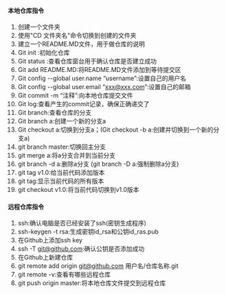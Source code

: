 #### 本地仓库指令
1. 创建一个文件夹
2. 使用"CD 文件夹名"命令切换到创建的文件夹
3. 建立一个README.MD文件，用于做仓库的说明
4. Git init :初始化仓库
5. Git status :查看仓库窗台用于确认仓库是否建立成功
6. Git add README.MD:将README.MD文件添加到等待提交区
7. Git config --global user.name “username”:设置自己的用户名
8. Git config --global user.email “xxx@xxx.com”:设置自己的邮箱
9. Git commit -m “注释”:向本地仓库提交文件
10. Git log:查看产生的commit记录，确保正确递交了
11. Git branch:查看仓库的分支
12. Git branch a:创建一个新的分支a
13. Git checkout a:切换到分支a；(Git checkout -b a:创建并切换到一个新的分支a)
14. git branch master:切换回主分支
15. git merge a:将a分支合并到当前分支
16. git branch -d a:删除a分支 (git branch -D a:强制删除a分支)
17. git tag v1.0:给当前代码添加版本
18. git tag:显示当前代码的所有版本
19. git checkout v1.0:将当前代码切换到v1.0版本

#### 远程仓库指令

1. ssh:确认电脑是否已经安装了ssh(密钥生成程序)
2. ssh-keygen -t rsa:生成密钥id_rsa和公钥id_ras.pub
3. 在Github上添加ssh key
4. ssh -T git@github.com:确认公钥是否添加成功
5. 在Github上新建仓库
6. git remote add origin git@github.com 用户名/仓库名称.git
7. git remote -v:查看有哪些远程仓库
8. git push origin master:将本地仓库文件提交到远程仓库